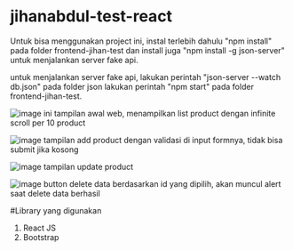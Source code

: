 # jihanabdul-test-react

Untuk bisa menggunakan project ini, instal terlebih dahulu "npm install" pada folder frontend-jihan-test
dan install juga "npm install -g json-server" untuk menjalankan server fake api.

untuk menjalankan server fake api, lakukan perintah "json-server --watch db.json" pada folder json
lakukan perintah "npm start" pada folder frontend-jihan-test.

![image](https://user-images.githubusercontent.com/73427229/224688312-a96fcc48-2983-453d-b51f-cf5cc26a6cb6.png)
ini tampilan awal web, menampilkan list product dengan infinite scroll per 10 product

![image](https://user-images.githubusercontent.com/73427229/224688462-7e8691ac-595a-4b65-b4bd-fcd1a8fd2bb3.png)
tampilan add product dengan validasi di input formnya, tidak bisa submit jika kosong

![image](https://user-images.githubusercontent.com/73427229/224688574-9c9102e6-cfae-40b6-9312-5fbf43533dec.png)
tampilan update product

![image](https://user-images.githubusercontent.com/73427229/224689504-73b2d2fd-71cf-4587-973b-7b67036a7ecf.png)
button delete data berdasarkan id yang dipilih, akan muncul alert saat delete data berhasil

#Library yang digunakan 
1. React JS
2. Bootstrap
